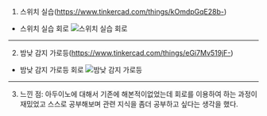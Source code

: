 1. 스위치 실습(https://www.tinkercad.com/things/kOmdpGqE28b-)
- 스위치 실습 회로
![스위치 실습 회로](https://github.com/sejongsmarcle/2024_Spring_SMARCLE_Snaegi_Study/assets/162940624/22d5ce8e-3d50-4ff1-8561-8d0f21f0919c)
--------------
2. 밤낮 감지 가로등(https://www.tinkercad.com/things/eGi7Mv519jF-)
- 밤낮 감지 가로등 회로
![밤낮 감지 가로등](https://github.com/sejongsmarcle/2024_Spring_SMARCLE_Snaegi_Study/assets/162940624/235b88da-31ed-4e0a-8cd8-81eb11271a2c)
-----------------
3. 느낀 점:
 아두이노에 대해서 기존에 해본적이없었는데 회로를 이용하여 하는 과정이 재밌었고 스스로 공부해보며 관련 지식을 좀더 공부하고 싶다는 생각을 했다.
